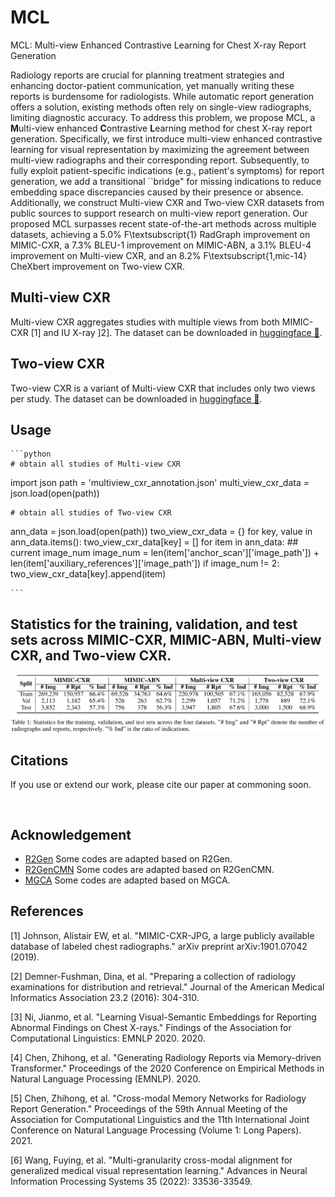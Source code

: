 # MCL
MCL: Multi-view Enhanced Contrastive Learning for Chest X-ray Report Generation

Radiology reports are crucial for planning treatment strategies and enhancing doctor-patient communication, yet manually writing these reports is burdensome for radiologists. While automatic report generation offers a solution, existing methods often rely on single-view radiographs, limiting diagnostic accuracy. To address this problem, we propose MCL, a **M**ulti-view enhanced **C**ontrastive **L**earning method for chest X-ray report generation. Specifically, we first introduce multi-view enhanced contrastive learning for visual representation by maximizing the agreement between multi-view radiographs and their corresponding report. Subsequently, to fully exploit patient-specific indications (e.g., patient's symptoms) for report generation, we add a transitional ``bridge" for missing indications to reduce embedding space discrepancies caused by their presence or absence. Additionally, we construct Multi-view CXR and Two-view CXR datasets from public sources to support research on multi-view report generation. Our proposed MCL surpasses recent state-of-the-art methods across multiple datasets, achieving a 5.0\%  F\textsubscript{1} RadGraph improvement on MIMIC-CXR, a 7.3\% BLEU-1 improvement on MIMIC-ABN, a 3.1\% BLEU-4 improvement on Multi-view CXR, and an 8.2\% F\textsubscript{1,mic-14} CheXbert improvement on Two-view CXR.


## Multi-view CXR
Multi-view CXR aggregates studies with multiple views from both MIMIC-CXR [1] and IU X-ray ]2]. The dataset can be downloaded in [huggingface 🤗](https://huggingface.co/datasets/MK-runner/Multi-view-CXR).

## Two-view CXR
Two-view CXR is a variant of Multi-view CXR that includes only two views per study. The dataset can be downloaded in [huggingface 🤗](https://huggingface.co/datasets/MK-runner/Multi-view-CXR).

## Usage
    ```python
    # obtain all studies of Multi-view CXR
   import json
   path = 'multiview_cxr_annotation.json'
   multi_view_cxr_data = json.load(open(path))

    # obtain all studies of Two-view CXR
   ann_data = json.load(open(path))
   two_view_cxr_data = {}
   for key, value in ann_data.items():
       two_view_cxr_data[key] = []
       for item in ann_data:
            ## current image_num
            image_num = len(item['anchor_scan']['image_path']) + len(item['auxiliary_references']['image_path'])
            if image_num != 2:
                two_view_cxr_data[key].append(item)
      
    ```

## Statistics for the training, validation, and test sets across MIMIC-CXR, MIMIC-ABN, Multi-view CXR, and Two-view CXR.
<div align=center><img src="results/data-statistics.png"></div>


## Citations

If you use or extend our work, please cite our paper at commoning soon.

```


```

## Acknowledgement

- [R2Gen](https://github.com/zhjohnchan/R2Gen) Some codes are adapted based on R2Gen.
- [R2GenCMN](https://github.com/zhjohnchan/R2GenCMN) Some codes are adapted based on R2GenCMN.
- [MGCA](https://github.com/HKU-MedAI/MGCA) Some codes are adapted based on MGCA.

## References
[1] Johnson, Alistair EW, et al. "MIMIC-CXR-JPG, a large publicly available database of labeled chest radiographs." arXiv preprint arXiv:1901.07042 (2019).

[2] Demner-Fushman, Dina, et al. "Preparing a collection of radiology examinations for distribution and retrieval." Journal of the American Medical Informatics Association 23.2 (2016): 304-310.

[3] Ni, Jianmo, et al. "Learning Visual-Semantic Embeddings for Reporting Abnormal Findings on Chest X-rays." Findings of the Association for Computational Linguistics: EMNLP 2020. 2020.

[4] Chen, Zhihong, et al. "Generating Radiology Reports via Memory-driven Transformer." Proceedings of the 2020 Conference on Empirical Methods in Natural Language Processing (EMNLP). 2020.

[5] Chen, Zhihong, et al. "Cross-modal Memory Networks for Radiology Report Generation." Proceedings of the 59th Annual Meeting of the Association for Computational Linguistics and the 11th International Joint Conference on Natural Language Processing (Volume 1: Long Papers). 2021. 

[6] Wang, Fuying, et al. "Multi-granularity cross-modal alignment for generalized medical visual representation learning." Advances in Neural Information Processing Systems 35 (2022): 33536-33549.
